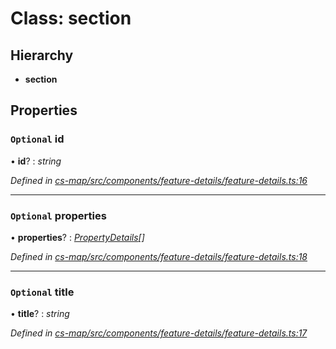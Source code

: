 # Class: section

## Hierarchy

* **section**

## Properties

### `Optional` id

• **id**? : *string*

*Defined in [cs-map/src/components/feature-details/feature-details.ts:16](https://github.com/RichardHovenkamp/csnext/blob/872f0bfe/packages/cs-map/src/components/feature-details/feature-details.ts#L16)*

___

### `Optional` properties

• **properties**? : *[PropertyDetails](_cs_map_src_components_feature_details_feature_details_.propertydetails.md)[]*

*Defined in [cs-map/src/components/feature-details/feature-details.ts:18](https://github.com/RichardHovenkamp/csnext/blob/872f0bfe/packages/cs-map/src/components/feature-details/feature-details.ts#L18)*

___

### `Optional` title

• **title**? : *string*

*Defined in [cs-map/src/components/feature-details/feature-details.ts:17](https://github.com/RichardHovenkamp/csnext/blob/872f0bfe/packages/cs-map/src/components/feature-details/feature-details.ts#L17)*
